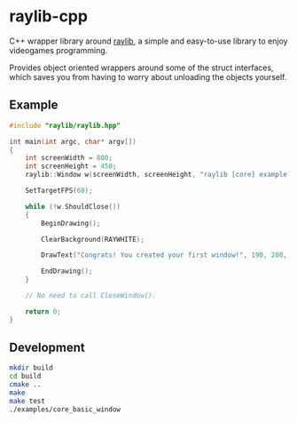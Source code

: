 # raylib-cpp

C++ wrapper library around [raylib](https://www.raylib.com/), a simple and easy-to-use library to enjoy videogames programming.

Provides object oriented wrappers around some of the struct interfaces, which saves you from having to worry about unloading the objects yourself.

## Example

``` cpp
#include "raylib/raylib.hpp"

int main(int argc, char* argv[])
{
	int screenWidth = 800;
	int screenHeight = 450;
	raylib::Window w(screenWidth, screenHeight, "raylib [core] example - basic window");

	SetTargetFPS(60);

	while (!w.ShouldClose())
	{
		BeginDrawing();

		ClearBackground(RAYWHITE);

		DrawText("Congrats! You created your first window!", 190, 200, 20, LIGHTGRAY);

		EndDrawing();
	}

	// No need to call CloseWindow().

	return 0;
}
```

## Development

``` bash
mkdir build
cd build
cmake ..
make
make test
./examples/core_basic_window
```
